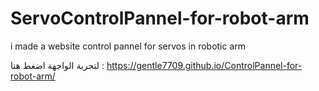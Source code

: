 # ServoControlPannel-for-robot-arm
i made a website control pannel for servos in robotic arm 


لتجربة الواجهة اضغط هنا :
https://gentle7709.github.io/ControlPannel-for-robot-arm/
